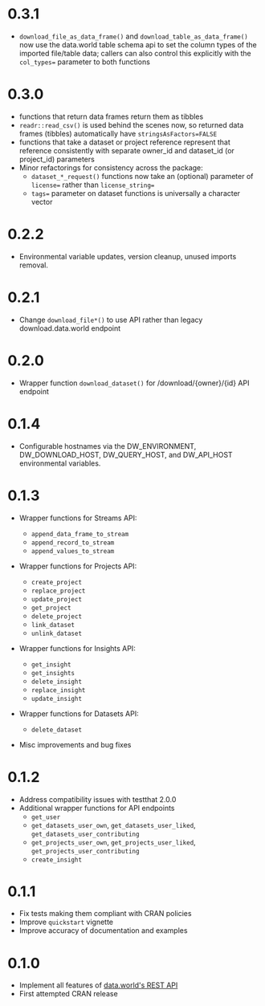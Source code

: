 # 0.3.1

* `download_file_as_data_frame()` and `download_table_as_data_frame()` now use the data.world
  table schema api to set the column types of the imported file/table data; callers can also control
  this explicitly with the `col_types=` parameter to both functions

# 0.3.0

* functions that return data frames return them as tibbles
* `readr::read_csv()` is used behind the scenes now, so returned data frames (tibbles)
  automatically have `stringsAsFactors=FALSE`
* functions that take a dataset or project reference represent that reference consistently
  with separate owner_id and dataset_id (or project_id) parameters
* Minor refactorings for consistency across the package:
  * `dataset_*_request()` functions now take an (optional) parameter of `license=` rather than `license_string=`
  * `tags=` parameter on dataset functions is universally a character vector

# 0.2.2

* Environmental variable updates, version cleanup, unused imports removal.

# 0.2.1

* Change `download_file*()` to use API rather than legacy download.data.world endpoint

# 0.2.0

* Wrapper function `download_dataset()` for /download/{owner}/{id} API endpoint

# 0.1.4

* Configurable hostnames via the DW_ENVIRONMENT, DW_DOWNLOAD_HOST, DW_QUERY_HOST, and DW_API_HOST environmental variables.

# 0.1.3

* Wrapper functions for Streams API:
  * `append_data_frame_to_stream`
  * `append_record_to_stream`
  * `append_values_to_stream`

* Wrapper functions for Projects API:
  * `create_project`
  * `replace_project`
  * `update_project`
  * `get_project`
  * `delete_project`
  * `link_dataset`
  * `unlink_dataset`

* Wrapper functions for Insights API:
  * `get_insight`
  * `get_insights`
  * `delete_insight`
  * `replace_insight`
  * `update_insight`

* Wrapper functions for Datasets API:
  * `delete_dataset`

* Misc improvements and bug fixes

# 0.1.2

* Address compatibility issues with testthat 2.0.0
* Additional wrapper functions for API endpoints
  * `get_user`
  * `get_datasets_user_own`, `get_datasets_user_liked`, `get_datasets_user_contributing`
  * `get_projects_user_own`, `get_projects_user_liked`, `get_projects_user_contributing`
  * `create_insight`

# 0.1.1

* Fix tests making them compliant with CRAN policies
* Improve `quickstart` vignette
* Improve accuracy of documentation and examples

# 0.1.0

* Implement all features of [data.world's REST API](https://docs.data.world/documentation/api)
* First attempted CRAN release
